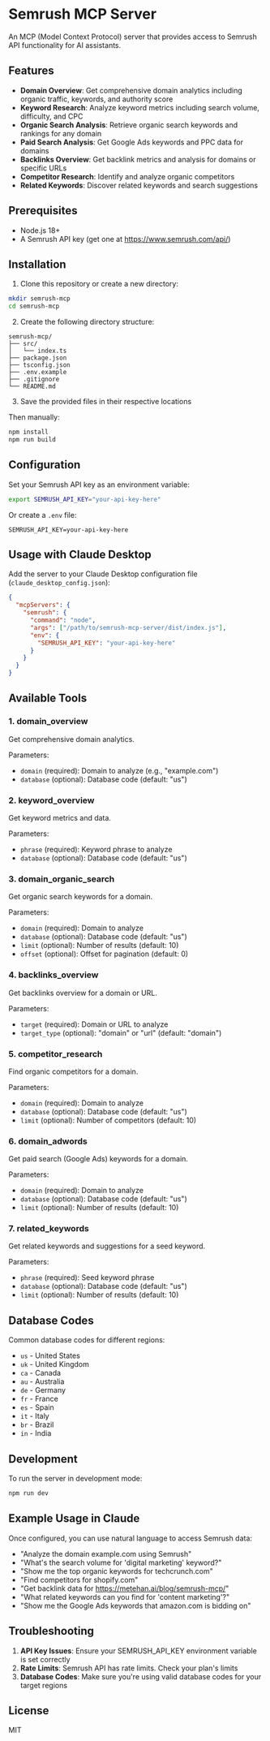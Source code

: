 # Semrush MCP Server

An MCP (Model Context Protocol) server that provides access to Semrush API functionality for AI assistants.

## Features

- **Domain Overview**: Get comprehensive domain analytics including organic traffic, keywords, and authority score
- **Keyword Research**: Analyze keyword metrics including search volume, difficulty, and CPC
- **Organic Search Analysis**: Retrieve organic search keywords and rankings for any domain
- **Paid Search Analysis**: Get Google Ads keywords and PPC data for domains
- **Backlinks Overview**: Get backlink metrics and analysis for domains or specific URLs
- **Competitor Research**: Identify and analyze organic competitors
- **Related Keywords**: Discover related keywords and search suggestions

## Prerequisites

- Node.js 18+ 
- A Semrush API key (get one at https://www.semrush.com/api/)

## Installation

1. Clone this repository or create a new directory:
```bash
mkdir semrush-mcp
cd semrush-mcp
```

2. Create the following directory structure:
```
semrush-mcp/
├── src/
│   └── index.ts
├── package.json
├── tsconfig.json
├── .env.example
├── .gitignore
└── README.md
```

3. Save the provided files in their respective locations

Then manually:
```bash
npm install
npm run build
```

## Configuration

Set your Semrush API key as an environment variable:

```bash
export SEMRUSH_API_KEY="your-api-key-here"
```

Or create a `.env` file:
```
SEMRUSH_API_KEY=your-api-key-here
```

## Usage with Claude Desktop

Add the server to your Claude Desktop configuration file (`claude_desktop_config.json`):

```json
{
  "mcpServers": {
    "semrush": {
      "command": "node",
      "args": ["/path/to/semrush-mcp-server/dist/index.js"],
      "env": {
        "SEMRUSH_API_KEY": "your-api-key-here"
      }
    }
  }
}
```

## Available Tools

### 1. domain_overview
Get comprehensive domain analytics.

Parameters:
- `domain` (required): Domain to analyze (e.g., "example.com")
- `database` (optional): Database code (default: "us")

### 2. keyword_overview
Get keyword metrics and data.

Parameters:
- `phrase` (required): Keyword phrase to analyze
- `database` (optional): Database code (default: "us")

### 3. domain_organic_search
Get organic search keywords for a domain.

Parameters:
- `domain` (required): Domain to analyze
- `database` (optional): Database code (default: "us")
- `limit` (optional): Number of results (default: 10)
- `offset` (optional): Offset for pagination (default: 0)

### 4. backlinks_overview
Get backlinks overview for a domain or URL.

Parameters:
- `target` (required): Domain or URL to analyze
- `target_type` (optional): "domain" or "url" (default: "domain")

### 5. competitor_research
Find organic competitors for a domain.

Parameters:
- `domain` (required): Domain to analyze
- `database` (optional): Database code (default: "us")
- `limit` (optional): Number of competitors (default: 10)

### 6. domain_adwords
Get paid search (Google Ads) keywords for a domain.

Parameters:
- `domain` (required): Domain to analyze
- `database` (optional): Database code (default: "us")
- `limit` (optional): Number of results (default: 10)

### 7. related_keywords
Get related keywords and suggestions for a seed keyword.

Parameters:
- `phrase` (required): Seed keyword phrase
- `database` (optional): Database code (default: "us")
- `limit` (optional): Number of results (default: 10)

## Database Codes

Common database codes for different regions:
- `us` - United States
- `uk` - United Kingdom
- `ca` - Canada
- `au` - Australia
- `de` - Germany
- `fr` - France
- `es` - Spain
- `it` - Italy
- `br` - Brazil
- `in` - India

## Development

To run the server in development mode:

```bash
npm run dev
```

## Example Usage in Claude

Once configured, you can use natural language to access Semrush data:

- "Analyze the domain example.com using Semrush"
- "What's the search volume for 'digital marketing' keyword?"
- "Show me the top organic keywords for techcrunch.com"
- "Find competitors for shopify.com"
- "Get backlink data for https://metehan.ai/blog/semrush-mcp/"
- "What related keywords can you find for 'content marketing'?"
- "Show me the Google Ads keywords that amazon.com is bidding on"

## Troubleshooting

1. **API Key Issues**: Ensure your SEMRUSH_API_KEY environment variable is set correctly
2. **Rate Limits**: Semrush API has rate limits. Check your plan's limits
3. **Database Codes**: Make sure you're using valid database codes for your target regions

## License

MIT
